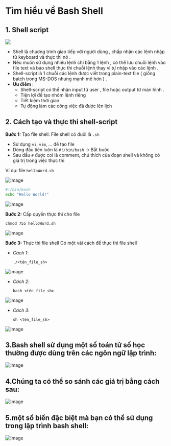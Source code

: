 # Tìm hiểu về Bash Shell

## 1. Shell script
<img src="https://bigvn.net/wp-content/uploads/2017/01/linux-620x420.png">

- Shell là chương trình giao tiếp với người dùng , chấp nhận các lệnh nhập từ keyboard và thực thi nó .
- Nếu muốn sử dụng nhiều lệnh chỉ bằng 1 lệnh , có thể lưu chuỗi lệnh vào file text và bảo shell thực thi chuỗi lệnh thay vì tự nhập vào các lệnh .
- Shell-script là 1 chuỗi các lệnh được viết trong plain-text file ( giống batch trong MS-DOS nhưng mạnh mẽ hơn ) .
- **Ưu điểm** :
    - Shell-script có thể nhận input từ user , file hoặc output từ màn hình .
    - Tiện lợi để tạo nhóm lệnh riêng
    - Tiết kiệm thời gian
    - Tự động làm các công việc đã được lên lịch


## 2. Cách tạo và thực thi shell-script
**Bước 1:** Tạo file shell. File shell có đuôi là `.sh`
- Sử dụng `vi`, `vim`, ... để tạo file
- Dòng đầu tiên luôn là `#!/bin/bash` -> Bắt buộc
- Sau dấu `#` được coi là comment, chú thích của đoạn shell và không có giá trị trong việc thực thi

Ví dụ: file `helloWord.sh`

![image](https://user-images.githubusercontent.com/110179869/189562487-d0dd69a5-b81d-46a7-90a4-de9636894893.png)

```bash
#!/bin/bash
echo "Hello World!"
```
![image](https://user-images.githubusercontent.com/110179869/189562407-7333c4c6-ae15-4628-a945-2dd0201f4cd8.png)

**Bước 2:** Cấp quyền thực thi cho file 
```
chmod 755 helloWord.sh
```
![image](https://user-images.githubusercontent.com/110179869/189562582-7622240a-c00c-4783-a3fb-cd9c3e48be81.png)

**Bước 3:** Thực thi file shell
Có một vài cách để thực thi file shell
- *Cách 1*: 
    ```
    ./<tên_file_sh>
    ```
![image](https://user-images.githubusercontent.com/110179869/189562599-27d8abe1-b553-41ab-94c3-cedc968ee5d2.png)

- *Cách 2*: 
    ```
    bash <tên_file_sh>
    ```
![image](https://user-images.githubusercontent.com/110179869/189562623-be5b0c11-ad54-4030-92a6-02327e936883.png)

- *Cách 3*:
    ```
    sh <tên_file_sh>
    ```
![image](https://user-images.githubusercontent.com/110179869/189562660-361ad650-b81c-41b0-9deb-573046881ec4.png)

## 3.Bash shell sử dụng một số toán tử số học thường được dùng trên các ngôn ngữ lập trình:
![image](https://user-images.githubusercontent.com/110179869/189609055-7a25f21b-652b-49da-8758-85b839d5745c.png)

## 4.Chúng ta có thể so sánh các giá trị bằng cách sau:
![image](https://user-images.githubusercontent.com/110179869/189609118-b362aec9-3939-49c6-8d37-8b12899a4b25.png)

## 5.một số biến đặc biệt mà bạn có thể sử dụng trong lập trình bash shell:
![image](https://user-images.githubusercontent.com/110179869/189609249-3ca3e984-46bb-4603-983f-39d4b163279a.png)
